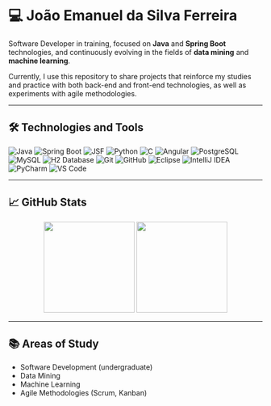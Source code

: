 # 💻 João Emanuel da Silva Ferreira

Software Developer in training, focused on **Java** and **Spring Boot** technologies, and continuously evolving in the fields of **data mining** and **machine learning**.

Currently, I use this repository to share projects that reinforce my studies and practice with both back-end and front-end technologies, as well as experiments with agile methodologies.

---

## 🛠️ Technologies and Tools

![Java](https://img.shields.io/badge/Java-ED8B00?style=for-the-badge&logo=java&logoColor=white)
![Spring Boot](https://img.shields.io/badge/Spring_Boot-6DB33F?style=for-the-badge&logo=spring-boot&logoColor=white)
![JSF](https://img.shields.io/badge/JSF-000000?style=for-the-badge&logo=java&logoColor=white)
![Python](https://img.shields.io/badge/Python-3776AB?style=for-the-badge&logo=python&logoColor=white)
![C](https://img.shields.io/badge/C-00599C?style=for-the-badge&logo=c&logoColor=white)
![Angular](https://img.shields.io/badge/Angular-DD0031?style=for-the-badge&logo=angular&logoColor=white)
![PostgreSQL](https://img.shields.io/badge/PostgreSQL-336791?style=for-the-badge&logo=postgresql&logoColor=white)
![MySQL](https://img.shields.io/badge/MySQL-4479A1?style=for-the-badge&logo=mysql&logoColor=white)
![H2 Database](https://img.shields.io/badge/H2-0099D3?style=for-the-badge&logo=databricks&logoColor=white)
![Git](https://img.shields.io/badge/Git-F05032?style=for-the-badge&logo=git&logoColor=white)
![GitHub](https://img.shields.io/badge/GitHub-181717?style=for-the-badge&logo=github&logoColor=white)
![Eclipse](https://img.shields.io/badge/Eclipse-2C2255?style=for-the-badge&logo=eclipse&logoColor=white)
![IntelliJ IDEA](https://img.shields.io/badge/IntelliJ_IDEA-000000?style=for-the-badge&logo=intellij-idea&logoColor=white)
![PyCharm](https://img.shields.io/badge/PyCharm-000000?style=for-the-badge&logo=pycharm&logoColor=white)
![VS Code](https://img.shields.io/badge/VS_Code-007ACC?style=for-the-badge&logo=visual-studio-code&logoColor=white)


---

## 📈 GitHub Stats

<p align="center">
  <img height="180em" src="https://github-readme-stats.vercel.app/api?username=Em4nueel&show_icons=true&theme=tokyonight&count_private=true"/>
  <img height="180em" src="https://github-readme-stats.vercel.app/api/top-langs/?username=Em4nueel&layout=compact&langs_count=7&theme=tokyonight"/>
</p>

---

## 📚 Areas of Study

- Software Development (undergraduate)
- Data Mining
- Machine Learning
- Agile Methodologies (Scrum, Kanban)
